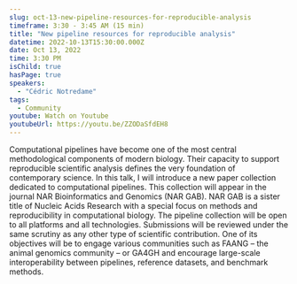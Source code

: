 ```yaml
---
slug: oct-13-new-pipeline-resources-for-reproducible-analysis
timeframe: 3:30 - 3:45 AM (15 min)
title: "New pipeline resources for reproducible analysis"
datetime: 2022-10-13T15:30:00.000Z
date: Oct 13, 2022
time: 3:30 PM
isChild: true
hasPage: true
speakers:
  - "Cédric Notredame"
tags:
  - Community
youtube: Watch on Youtube
youtubeUrl: https://youtu.be/ZZODaSfdEH8
---
```

Computational pipelines have become one of the most central methodological components of modern biology. Their capacity to support reproducible scientific analysis defines the very foundation of contemporary science. In this talk, I will introduce a new paper collection dedicated to computational pipelines. This collection will appear in the journal  NAR Bioinformatics and Genomics (NAR GAB). NAR GAB is a sister title of Nucleic Acids Research with a special focus on methods and reproducibility in computational biology. The pipeline collection will be open to all platforms and all technologies. Submissions will be reviewed under the same scrutiny as any other type of scientific contribution. One of its objectives will be to engage various communities such as FAANG – the animal genomics community – or GA4GH and encourage large-scale interoperability between pipelines, reference datasets, and benchmark methods.
